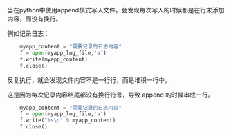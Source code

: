 当在python中使用append模式写入文件，会发现每次写入的时候都是在行末添加内容，而没有换行。

例如记录日志：

```python
    myapp_content = "需要记录的日志内容"
    f = open(myapp_log_file,'a')
    f.write(myapp_content)
    f.close()
```

反复执行，就会发现文件内容不是一行行，而是堆积一行中。

这是因为每次记录内容结尾都没有换行符号，导致 append 的时候串成一行。

```python
    myapp_content = "需要记录的日志内容"
    f = open(myapp_log_file,'a')
    f.write("%s\n" % myapp_content)
    f.close()
```